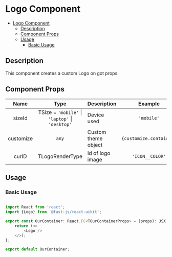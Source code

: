 # Logo Component

- [Logo Component](#logo-component)
  - [Description](#description)
  - [Component Props](#component-props)
  - [Usage](#usage)
    - [Basic Usage](#basic-usage)

## Description

This component creates a custom Logo on got props.

## Component Props

|   Name    |                      Type                       | Description         |         Example         |
| :-------: | :---------------------------------------------: | ------------------- | :---------------------: |
|  sizeId   | TSize = `'mobile'` \| `'laptop'` \| `'desktop'` | Device used         |       `'mobile'`        |
| customize |                      `any`                      | Custom theme object | `{customize.container}` |
|   curID   |                 TLogoRenderType                 | Id of logo image    |     `'ICON__COLOR'`     |

## Usage

### Basic Usage

```typescript

import React from 'react';
import {Logo} from '@fast-js/react-uikit';

export const OurContainer: React.FC<TOurContainerProps> = (props): JSX.Element => {
    return (<>
        <Logo />
    </>);
};

export default OurContainer;

```
